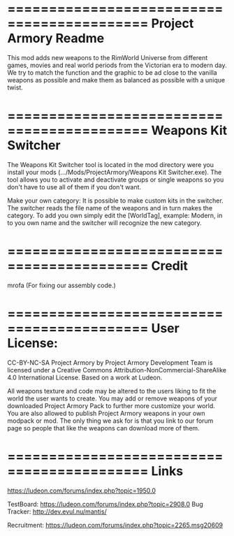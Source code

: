 ===========================================
Project Armory Readme
===========================================

This mod adds new weapons to the RimWorld Universe from different games, movies and real world periods from the Victorian era to modern day. We try to match the function and the graphic to be ad close to the vanilla weapons as possible and make them as balanced as possible with a unique twist.

===========================================
Weapons Kit Switcher
===========================================

The Weapons Kit Switcher tool is located in the mod directory were you install your mods (.../Mods/ProjectArmory/Weapons Kit Switcher.exe). The tool allows you to activate and deactivate groups or single weapons so you don't have to use all of them if you don't want.

Make your own category:
It is possible to make custom kits in the switcher. The switcher reads the file name of the weapons and in turn makes the category. To add you own simply edit the [WorldTag], example: Modern, in to you own name and the switcher will recognize the new category.

===========================================
Credit
===========================================

mrofa (For fixing our assembly code.)

===========================================
User License:
===========================================

CC-BY-NC-SA
Project Armory by Project Armory Development Team is licensed under a Creative Commons Attribution-NonCommercial-ShareAlike 4.0 International License.
Based on a work at Ludeon.

All weapons texture and code may be altered to the users liking to fit the world the user wants to create. You may add or remove weapons of your downloaded Project Armory Pack to further more customize your world. You are also allowed to publish Project Armory weapons in your own modpack or mod. The only thing we ask for is that you link to our forum page so people that like the weapons can download more of them.

===========================================
Links
===========================================

https://ludeon.com/forums/index.php?topic=1950.0

TestBoard:      https://ludeon.com/forums/index.php?topic=2908.0
Bug Tracker:    http://dev.evul.nu/mantis/

Recruitment:    https://ludeon.com/forums/index.php?topic=2265.msg20609
